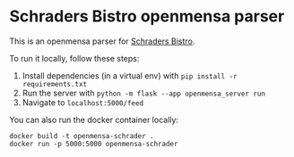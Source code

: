 # Schraders Bistro openmensa parser

This is an openmensa parser for [Schraders Bistro](https://ein-anderes-mahl.de/bistro-babelsberg/).

To run it locally, follow these steps:
1. Install dependencies (in a virtual env) with `pip install -r requirements.txt`
2. Run the server with `python -m flask --app openmensa_server run`
3. Navigate to `localhost:5000/feed`

You can also run the docker container locally:

```shell
docker build -t openmensa-schrader .
docker run -p 5000:5000 openmensa-schrader
```

